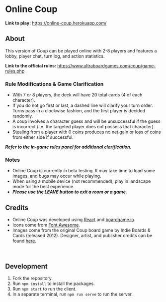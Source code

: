# Online Coup

**Link to play:** https://online-coup.herokuapp.com/

## About

This version of Coup can be played online with 2-8 players and features a lobby, player chat, turn log, and action statistics. <br>

**Link to the official rules:** https://www.ultraboardgames.com/coup/game-rules.php <br>

### Rule Modifications & Game Clarification

- With 7 or 8 players, the deck will have 20 total cards (4 of each character). <br>
- If you do not go first or last, a dashed line will clarify your turn order. Turns pass in a clockwise fashion, and the first player is decided randomly.
- A coup involves a character guess and will be unsuccessful if the guess is incorrect (i.e. the targeted player does not possess that character).
- Stealing from a player with 0 coins produces no net gain or loss of coins from either side if successful.

***Refer to the in-game rules panel for additional clarification.***

### Notes
- Online Coup is currently in beta testing. It may take time to load some images, and bugs may occur while playing.
- When using a mobile device (not recommended), play in landscape mode for the best experience.
- ***Please use the LEAVE button to exit a room or a game.***

## Credits
- Online Coup was developed using [React](https://reactjs.org/) and [boardgame.io](https://boardgame.io/).
- Icons come from [Font Awesome](https://fontawesome.com/). 
- Images come from the original Coup board game by Indie Boards & Cards (released 2012). Designer, artist, and publisher credits can be found [here](https://boardgamegeek.com/boardgame/131357/coup).

<br>

## Development

1. Fork the repository.
2. Run `npm install` to install the packages.
3. Run `npm start` to run the client.
4. In a separate terminal, run `npm run serve` to run the server.
